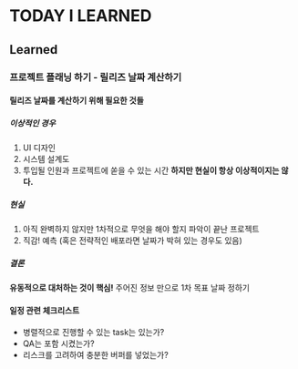 # TODAY I LEARNED

## Learned

### 프로젝트 플래닝 하기 - 릴리즈 날짜 계산하기

#### 릴리즈 날짜를 계산하기 위해 필요한 것들

##### 이상적인 경우

1. UI 디자인
2. 시스템 설계도
3. 투입될 인원과 프로젝트에 쏟을 수 있는 시간
**하지만 현실이 항상 이상적이지는 않다.**

##### 현실

1. 아직 완벽하지 않지만 1차적으로 무엇을 해야 할지 파악이 끝난 프로젝트
2. 직감! 예측 (혹은 전략적인 배포라면 날짜가 박혀 있는 경우도 있음)

##### 결론

**유동적으로 대처하는 것이 핵심!**
주어진 정보 만으로 1차 목표 날짜 정하기

#### 일정 관련 체크리스트

- 병렬적으로 진행할 수 있는 task는 있는가?
- QA는 포함 시켰는가?
- 리스크를 고려하여 충분한 버퍼를 넣었는가?

